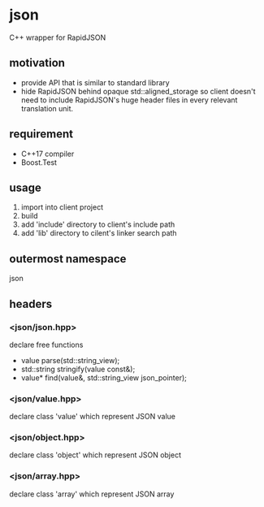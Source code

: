 # json
C++ wrapper for RapidJSON
## motivation
- provide API that is similar to standard library
- hide RapidJSON behind opaque std::aligned_storage so client doesn't need to include
  RapidJSON's huge header files in every relevant translation unit.
## requirement
- C++17 compiler
- Boost.Test
## usage
1. import into client project
2. build
3. add 'include' directory to client's include path
4. add 'lib' directory to cilent's linker search path
## outermost namespace
json
## headers
### <json/json.hpp>
declare free functions
- value parse(std::string_view);
- std::string stringify(value const&);
- value* find(value&, std::string_view json_pointer);
### <json/value.hpp>
declare class 'value' which represent JSON value
### <json/object.hpp>
declare class 'object' which represent JSON object
### <json/array.hpp>
declare class 'array' which represent JSON array
